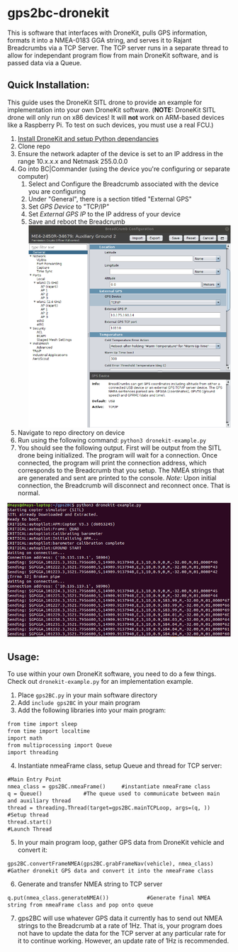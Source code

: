 # gps2bc-dronekit

This is software that interfaces with DroneKit, pulls GPS information, formats it into a NMEA-0183 GGA string, and serves it to Rajant Breadcrumbs via a TCP Server. The TCP server runs in a separate thread to allow for independant program flow from main DroneKit software, and is passed data via a Queue. 

## Quick Installation:
This guide uses the DroneKit SITL drone to provide an example for implementation into your own DroneKit software. (**NOTE:** DroneKit SITL drone will only run on x86 devices! It will **not** work on ARM-based devices like a Raspberry Pi. To test on such devices, you must use a real FCU.)
  1. [Install DroneKit and setup Python dependancies](https://dronekit-python.readthedocs.io/en/latest/guide/quick_start.html)
  1. Clone repo
  1. Ensure the network adapter of the device is set to an IP address in the range 10.x.x.x and Netmask 255.0.0.0
  1. Go into BC|Commander (using the device you're configuring or separate computer)
      1. Select and Configure the Breadcrumb associated with the device you are configuring
      1. Under "General", there is a section titled "External GPS"
      1. Set *GPS Device* to "TCP/IP"
      1. Set *External GPS IP* to the IP address of your device
      1. Save and reboot the Breadcrumb    
  ![BC|Commander Config Screen](BCConfig.png)
  1. Navigate to repo directory on device
  1. Run using the following command: `python3 dronekit-example.py`
  1. You should see the following output. First will be output from the SITL drone being initialized. The program will wait for a connection. Once connected, the program will print the connection address, which corresponds to the Breadcrumb that you setup. The NMEA strings that are generated and sent are printed to the console. *Note:* Upon initial connection, the Breadcrumb will disconnect and reconnect once. That is normal.
  
![gps2BC Terminal Output](gps2BC_output.png) 
  
## Usage:
To use within your own DroneKit software, you need to do a few things. Check out `dronekit-example.py` for an implementation example.
  1. Place `gps2BC.py` in your main software directory
  1. Add `include gps2BC` in your main program
  1. Add the following libraries into your main program:
```
from time import sleep
from time import localtime
import math
from multiprocessing import Queue
import threading
```
  4. Instantiate nmeaFrame class, setup Queue and thread for TCP server:
```
#Main Entry Point
nmea_class = gps2BC.nmeaFrame()		#instantiate nmeaFrame class
q = Queue()				#The queue used to communicate between main and auxiliary thread
thread = threading.Thread(target=gps2BC.mainTCPLoop, args=(q, ))	#Setup thread
thread.start()                                                          #Launch Thread
```
  5. In your main program loop, gather GPS data from DroneKit vehicle and convert it:
```
gps2BC.convertFrameNMEA(gps2BC.grabFrameNav(vehicle), nmea_class)	#Gather dronekit GPS data and convert it into the nmeaFrame class
```
  6. Generate and transfer NMEA string to TCP server
```
q.put(nmea_class.generateNMEA())			#Generate final NMEA string from nmeaFrame class and pop onto queue
```
  7. gps2BC will use whatever GPS data it currently has to send out NMEA strings to the Breadcrumb at a rate of 1Hz. That is, your program does not have to update the data for the TCP server at any particular rate for it to continue working. However, an update rate of 1Hz is recommended.
